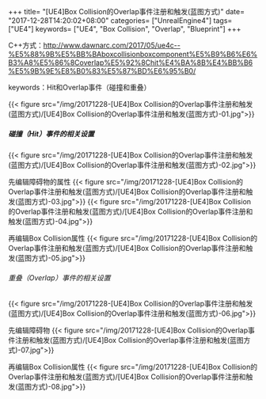 +++
title= "[UE4]Box Collision的Overlap事件注册和触发(蓝图方式)"
date= "2017-12-28T14:20:02+08:00"
categories= ["UnrealEngine4"]
tags= ["UE4"]
keywords= ["UE4", "Box Collision", "Overlap", "Blueprint"]
+++

C++方式：http://www.dawnarc.com/2017/05/ue4c--%E5%88%9B%E5%BB%BAboxcollisionboxcomponent%E5%B9%B6%E6%B3%A8%E5%86%8Coverlap%E5%92%8Chit%E4%BA%8B%E4%BB%B6%E5%9B%9E%E8%B0%83%E5%87%BD%E6%95%B0/

keywords：Hit和Overlap事件（碰撞和重叠）

{{< figure src="/img/20171228-[UE4]Box Collision的Overlap事件注册和触发(蓝图方式)/[UE4]Box Collision的Overlap事件注册和触发(蓝图方式)-01.jpg">}}

##### 碰撞（Hit）事件的相关设置
{{< figure src="/img/20171228-[UE4]Box Collision的Overlap事件注册和触发(蓝图方式)/[UE4]Box Collision的Overlap事件注册和触发(蓝图方式)-02.jpg">}}


先编辑障碍物的属性
{{< figure src="/img/20171228-[UE4]Box Collision的Overlap事件注册和触发(蓝图方式)/[UE4]Box Collision的Overlap事件注册和触发(蓝图方式)-03.jpg">}}
{{< figure src="/img/20171228-[UE4]Box Collision的Overlap事件注册和触发(蓝图方式)/[UE4]Box Collision的Overlap事件注册和触发(蓝图方式)-04.jpg">}}

再编辑Box Collision属性
{{< figure src="/img/20171228-[UE4]Box Collision的Overlap事件注册和触发(蓝图方式)/[UE4]Box Collision的Overlap事件注册和触发(蓝图方式)-05.jpg">}}

###### 重叠（Overlap）事件的相关设置
{{< figure src="/img/20171228-[UE4]Box Collision的Overlap事件注册和触发(蓝图方式)/[UE4]Box Collision的Overlap事件注册和触发(蓝图方式)-06.jpg">}}

先编辑障碍物
{{< figure src="/img/20171228-[UE4]Box Collision的Overlap事件注册和触发(蓝图方式)/[UE4]Box Collision的Overlap事件注册和触发(蓝图方式)-07.jpg">}}

再编辑Box Collision属性
{{< figure src="/img/20171228-[UE4]Box Collision的Overlap事件注册和触发(蓝图方式)/[UE4]Box Collision的Overlap事件注册和触发(蓝图方式)-08.jpg">}}